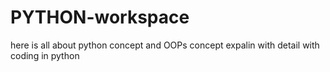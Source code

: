 # PYTHON-workspace
here is all about python concept and OOPs concept expalin with detail with coding in python

